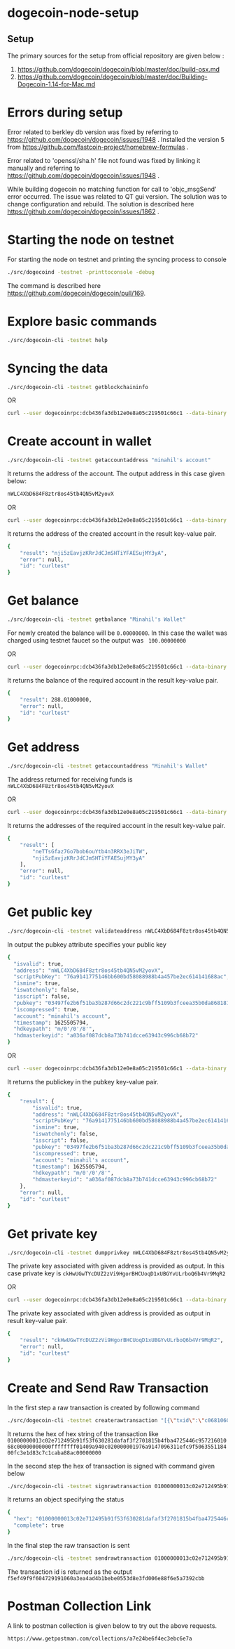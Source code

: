 # dogecoin-node-setup


 ## Setup 
The primary sources for the setup from official repository are given below :
1) https://github.com/dogecoin/dogecoin/blob/master/doc/build-osx.md
2) https://github.com/dogecoin/dogecoin/blob/master/doc/Building-Dogecoin-1.14-for-Mac.md

# Errors during setup 
Error related to berkley db version was fixed by referring to https://github.com/dogecoin/dogecoin/issues/1948 . Installed the version 5 from  https://github.com/fastcoin-project/homebrew-formulas .

Error related to 'openssl/sha.h' file not found was fixed by linking it manually and referring to https://github.com/dogecoin/dogecoin/issues/1948 .

While building dogecoin no matching function for call to 'objc_msgSend' error occurred. The issue was related to QT gui version. The solution was to change configuration and rebuild. The solution is described here https://github.com/dogecoin/dogecoin/issues/1862 .

# Starting the node on testnet 
For starting the node on testnet and printing the syncing process to console
```sh
./src/dogecoind -testnet -printtoconsole -debug
```
The command is described here https://github.com/dogecoin/dogecoin/pull/169.

# Explore basic commands  
```sh
./src/dogecoin-cli -testnet help
```

# Syncing the data 
```sh
./src/dogecoin-cli -testnet getblockchaininfo
```
OR 

```sh
curl --user dogecoinrpc:dcb436fa3db12e0e8a05c219501c66c1 --data-binary '{"jsonrpc": "1.0", "id":"curltest", "method": "getblockchaininfo", "params": [] }' -H 'content-type: text/plain;' http://127.0.0.1:44555/
```

# Create account in wallet 
```sh
./src/dogecoin-cli -testnet getaccountaddress "minahil's account"
```
It returns the address of the account. The output address in this case given below:
```sh
nWLC4XbD684F8ztr8os45tb4QN5vM2yovX
```

OR

```sh
curl --user dogecoinrpc:dcb436fa3db12e0e8a05c219501c66c1 --data-binary '{"jsonrpc": "1.0", "id":"curltest", "method": "getaccountaddress", "params": ["minahil"] }' -H 'content-type: text/plain;' http://127.0.0.1:44555/
```
It returns the address of the created account in the result key-value pair.
```sh
{
    "result": "nji5zEavjzKRrJdCJmSHTiYFAESujMY3yA",
    "error": null,
    "id": "curltest"
}
```


# Get balance 
```sh
./src/dogecoin-cli -testnet getbalance "Minahil's Wallet"
``` 
For newly created the balance  will be ```0.00000000```. In this case  the  wallet was charged using testnet faucet so the output was ``` 100.00000000```

OR

```sh
curl --user dogecoinrpc:dcb436fa3db12e0e8a05c219501c66c1 --data-binary '{"jsonrpc": "1.0", "id":"curltest", "method": "getbalance", "params": ["minahil"] }' -H 'content-type: text/plain;' http://127.0.0.1:44555/
```
It returns the balance of the required account in the result key-value pair.
```sh
{
    "result": 288.01000000,
    "error": null,
    "id": "curltest"
}
```

# Get  address 
```sh
./src/dogecoin-cli -testnet getaccountaddress "Minahil's Wallet" 
```
The address returned  for receiving  funds is ```nWLC4XbD684F8ztr8os45tb4QN5vM2yovX```

OR 

```sh
curl --user dogecoinrpc:dcb436fa3db12e0e8a05c219501c66c1 --data-binary '{"jsonrpc": "1.0", "id":"curltest", "method": "getaddressesbyaccount", "params": ["minahil"] }' -H 'content-type: text/plain;' http://127.0.0.1:44555/
```
It returns the addresses of the required account in the result key-value pair.
```sh
{
    "result": [
        "neTTsGfaz7Go7bob6ouYtb4n3RRX3eJiTW",
        "nji5zEavjzKRrJdCJmSHTiYFAESujMY3yA"
    ],
    "error": null,
    "id": "curltest"
}
```

# Get public key  
```sh
./src/dogecoin-cli -testnet validateaddress nWLC4XbD684F8ztr8os45tb4QN5vM2yovX
```
In output the pubkey attribute specifies your public key
```sh
{
  "isvalid": true,
  "address": "nWLC4XbD684F8ztr8os45tb4QN5vM2yovX",
  "scriptPubKey": "76a9141775146bb600bd58088988b4a457be2ec614141688ac",
  "ismine": true,
  "iswatchonly": false,
  "isscript": false,
  "pubkey": "03497fe2b6f51ba3b287d66c2dc221c9bff5109b3fceea35b0da868181f90004c1",
  "iscompressed": true,
  "account": "minahil's account",
  "timestamp": 1625505794,
  "hdkeypath": "m/0'/0'/8'",
  "hdmasterkeyid": "a036af087dcb8a73b741dcce63943c996cb68b72"
}
```

OR 

```sh
curl --user dogecoinrpc:dcb436fa3db12e0e8a05c219501c66c1 --data-binary '{"jsonrpc": "1.0", "id":"curltest", "method": "validateaddress", "params": ["nWLC4XbD684F8ztr8os45tb4QN5vM2yovX"] }' -H 'content-type: text/plain;' http://127.0.0.1:44555/
```
It returns the publickey in the pubkey key-value pair.
```sh
{
    "result": {
        "isvalid": true,
        "address": "nWLC4XbD684F8ztr8os45tb4QN5vM2yovX",
        "scriptPubKey": "76a9141775146bb600bd58088988b4a457be2ec614141688ac",
        "ismine": true,
        "iswatchonly": false,
        "isscript": false,
        "pubkey": "03497fe2b6f51ba3b287d66c2dc221c9bff5109b3fceea35b0da868181f90004c1",
        "iscompressed": true,
        "account": "minahil's account",
        "timestamp": 1625505794,
        "hdkeypath": "m/0'/0'/8'",
        "hdmasterkeyid": "a036af087dcb8a73b741dcce63943c996cb68b72"
    },
    "error": null,
    "id": "curltest"
}
```

# Get private key 
```sh
./src/dogecoin-cli -testnet dumpprivkey nWLC4XbD684F8ztr8os45tb4QN5vM2yovX
```
The private key associated with given address is  provided as output. In this case private key is ```ckHwUGwTYcDUZ2zVi9HgorBHCUoqD1xUBGYvULrboQ6b4Vr9MqR2```

OR 

```sh
curl --user dogecoinrpc:dcb436fa3db12e0e8a05c219501c66c1 --data-binary '{"jsonrpc": "1.0", "id":"curltest", "method": "dumpprivkey", "params": ["nWLC4XbD684F8ztr8os45tb4QN5vM2yovX"] }' -H 'content-type: text/plain;' http://127.0.0.1:44555/
```
The private key associated with given address is  provided as output in result key-value pair.
```sh 
{
    "result": "ckHwUGwTYcDUZ2zVi9HgorBHCUoqD1xUBGYvULrboQ6b4Vr9MqR2",
    "error": null,
    "id": "curltest"
}
```

# Create and Send Raw Transaction
In the first step a raw  transaction is created  by following command 
```sh
./src/dogecoin-cli -testnet createrawtransaction "[{\"txid\":\"c06810602157c9465472a4fbb4151870f2f3fada8102633ff5915b4912e7023c\",\"vout\":0}]" "{\"neTTsGfaz7Go7bob6ouYtb4n3RRX3eJiTW\":88.01}"
```
It returns the hex of hex string of the transaction like ```01000000013c02e712495b91f53f630281dafaf3f2701815b4fba4725446c95721601068c00000000000ffffffff01409a940c020000001976a9147096311efc9f506355118400fc3e1d83c7c1caba88ac00000000```


In the second step the  hex of transaction is signed with command given below 
```sh
./src/dogecoin-cli -testnet signrawtransaction 01000000013c02e712495b91f53f630281dafaf3f2701815b4fba4725446c95721601068c00000000000ffffffff01409a940c020000001976a9147096311efc9f506355118400fc3e1d83c7c1caba88ac00000000
```

It returns an object specifying the status 
```sh
{
  "hex": "01000000013c02e712495b91f53f630281dafaf3f2701815b4fba4725446c95721601068c0000000006a47304402205d7a7f0c0f6c39a781aede0cc2cdfdd2a85fd5067b56c25538f122b1beb10c33022025dc77b83e9ae31bb8070eb7d3e7ae175c9525dc0b7041562a4e5f0fa643dc39012102213a7a9a3a97a241b17e7b2ca0026b9c0b48e0bfe553696746fb1ac4650183c6ffffffff01409a940c020000001976a9147096311efc9f506355118400fc3e1d83c7c1caba88ac00000000",
  "complete": true
}
```
In the  final  step the raw  transaction is  sent 
```sh
./src/dogecoin-cli -testnet sendrawtransaction 01000000013c02e712495b91f53f630281dafaf3f2701815b4fba4725446c95721601068c0000000006a47304402205d7a7f0c0f6c39a781aede0cc2cdfdd2a85fd5067b56c25538f122b1beb10c33022025dc77b83e9ae31bb8070eb7d3e7ae175c9525dc0b7041562a4e5f0fa643dc39012102213a7a9a3a97a241b17e7b2ca0026b9c0b48e0bfe553696746fb1ac4650183c6ffffffff01409a940c020000001976a9147096311efc9f506355118400fc3e1d83c7c1caba88ac00000000
```
The transaction id is returned as the output ```f5ef49f9f604729191060a3ea4ad4b1bebe0553d8e3fd006e88f6e5a7392cbb```

# Postman Collection Link 
A link to postman collection is given below to try out the above requests. 
```sh
https://www.getpostman.com/collections/a7e24be6f4ec3ebc6e7a
```